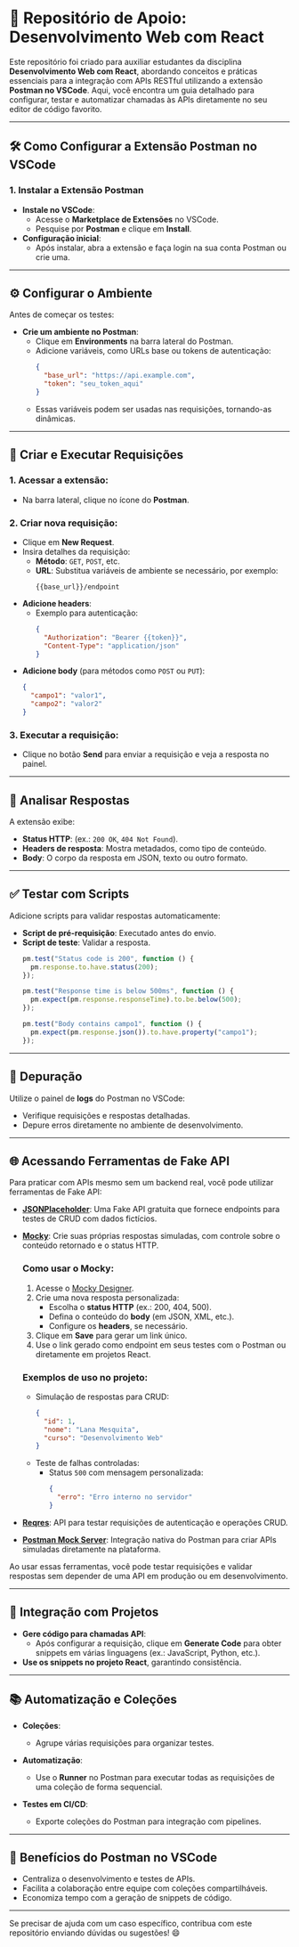 # 🚀 Repositório de Apoio: Desenvolvimento Web com React

Este repositório foi criado para auxiliar estudantes da disciplina **Desenvolvimento Web com React**, abordando conceitos e práticas essenciais para a integração com APIs RESTful utilizando a extensão **Postman no VSCode**. Aqui, você encontra um guia detalhado para configurar, testar e automatizar chamadas às APIs diretamente no seu editor de código favorito.

---

## 🛠️ Como Configurar a Extensão Postman no VSCode

### **1. Instalar a Extensão Postman**
- **Instale no VSCode**:
  - Acesse o **Marketplace de Extensões** no VSCode.
  - Pesquise por **Postman** e clique em **Install**.
- **Configuração inicial**:
  - Após instalar, abra a extensão e faça login na sua conta Postman ou crie uma.

---

## ⚙️ Configurar o Ambiente
Antes de começar os testes:

- **Crie um ambiente no Postman**:
  - Clique em **Environments** na barra lateral do Postman.
  - Adicione variáveis, como URLs base ou tokens de autenticação:
    ```json
    {
      "base_url": "https://api.example.com",
      "token": "seu_token_aqui"
    }
    ```
  - Essas variáveis podem ser usadas nas requisições, tornando-as dinâmicas.

---

## 📡 Criar e Executar Requisições

### **1. Acessar a extensão**:
   - Na barra lateral, clique no ícone do **Postman**.

### **2. Criar nova requisição**:
   - Clique em **New Request**.
   - Insira detalhes da requisição:
     - **Método**: `GET`, `POST`, etc.
     - **URL**: Substitua variáveis de ambiente se necessário, por exemplo:
       ```
       {{base_url}}/endpoint
       ```
   - **Adicione headers**:
     - Exemplo para autenticação:
       ```json
       {
         "Authorization": "Bearer {{token}}",
         "Content-Type": "application/json"
       }
       ```
   - **Adicione body** (para métodos como `POST` ou `PUT`):
     ```json
     {
       "campo1": "valor1",
       "campo2": "valor2"
     }
     ```

### **3. Executar a requisição**:
   - Clique no botão **Send** para enviar a requisição e veja a resposta no painel.

---

## 🔎 Analisar Respostas
A extensão exibe:

- **Status HTTP**: (ex.: `200 OK`, `404 Not Found`).
- **Headers de resposta**: Mostra metadados, como tipo de conteúdo.
- **Body**: O corpo da resposta em JSON, texto ou outro formato.

---

## ✅ Testar com Scripts

Adicione scripts para validar respostas automaticamente:

- **Script de pré-requisição**: Executado antes do envio.
- **Script de teste**: Validar a resposta.
  ```javascript
  pm.test("Status code is 200", function () {
    pm.response.to.have.status(200);
  });

  pm.test("Response time is below 500ms", function () {
    pm.expect(pm.response.responseTime).to.be.below(500);
  });

  pm.test("Body contains campo1", function () {
    pm.expect(pm.response.json()).to.have.property("campo1");
  });
  ```

---

## 🐞 Depuração
Utilize o painel de **logs** do Postman no VSCode:

- Verifique requisições e respostas detalhadas.
- Depure erros diretamente no ambiente de desenvolvimento.

---

## 🌐 Acessando Ferramentas de Fake API

Para praticar com APIs mesmo sem um backend real, você pode utilizar ferramentas de Fake API:

- **[JSONPlaceholder](https://jsonplaceholder.typicode.com/)**:
  Uma Fake API gratuita que fornece endpoints para testes de CRUD com dados fictícios.

- **[Mocky](https://designer.mocky.io/)**:
  Crie suas próprias respostas simuladas, com controle sobre o conteúdo retornado e o status HTTP. 
  
  ### Como usar o Mocky:
  1. Acesse o [Mocky Designer](https://designer.mocky.io/).
  2. Crie uma nova resposta personalizada:
      - Escolha o **status HTTP** (ex.: 200, 404, 500).
      - Defina o conteúdo do **body** (em JSON, XML, etc.).
      - Configure os **headers**, se necessário.
  3. Clique em **Save** para gerar um link único.
  4. Use o link gerado como endpoint em seus testes com o Postman ou diretamente em projetos React.

  ### Exemplos de uso no projeto:
  - Simulação de respostas para CRUD:
    ```json
    {
      "id": 1,
      "nome": "Lana Mesquita",
      "curso": "Desenvolvimento Web"
    }
    ```
  - Teste de falhas controladas:
    - Status `500` com mensagem personalizada:
      ```json
      {
        "erro": "Erro interno no servidor"
      }
      ```

- **[Reqres](https://reqres.in/)**:
  API para testar requisições de autenticação e operações CRUD.

- **[Postman Mock Server](https://www.postman.com/mock-server/)**:
  Integração nativa do Postman para criar APIs simuladas diretamente na plataforma.

Ao usar essas ferramentas, você pode testar requisições e validar respostas sem depender de uma API em produção ou em desenvolvimento.

---

## 🔄 Integração com Projetos

- **Gere código para chamadas API**:
  - Após configurar a requisição, clique em **Generate Code** para obter snippets em várias linguagens (ex.: JavaScript, Python, etc.).
- **Use os snippets no projeto React**, garantindo consistência.

---

## 📚 Automatização e Coleções

- **Coleções**:
  - Agrupe várias requisições para organizar testes.

- **Automatização**:
  - Use o **Runner** no Postman para executar todas as requisições de uma coleção de forma sequencial.

- **Testes em CI/CD**:
  - Exporte coleções do Postman para integração com pipelines.

---

## 🎯 Benefícios do Postman no VSCode

- Centraliza o desenvolvimento e testes de APIs.
- Facilita a colaboração entre equipe com coleções compartilháveis.
- Economiza tempo com a geração de snippets de código.

---

Se precisar de ajuda com um caso específico, contribua com este repositório enviando dúvidas ou sugestões! 😄
